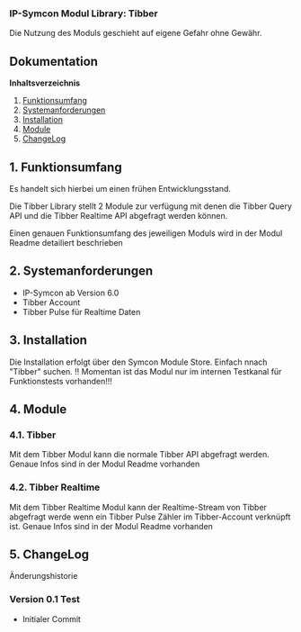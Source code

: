 ### IP-Symcon Modul Library: Tibber
 
Die Nutzung des Moduls geschieht auf eigene Gefahr ohne Gewähr.

## Dokumentation

**Inhaltsverzeichnis**

1. [Funktionsumfang](#1-funktionsumfang) 
2. [Systemanforderungen](#2-systemanforderungen)
3. [Installation](#3-installation)
4. [Module](#4-module)
5. [ChangeLog](#5-changelog)

## 1. Funktionsumfang

Es handelt sich hierbei um einen frühen Entwicklungsstand.

Die Tibber Library stellt 2 Module zur verfügung mit denen die Tibber Query API und die Tibber Realtime API abgefragt werden können.

Einen genauen Funktionsumfang des jeweiligen Moduls wird in der Modul Readme detailiert beschrieben

## 2. Systemanforderungen
- IP-Symcon ab Version 6.0
- Tibber Account
- Tibber Pulse für Realtime Daten

## 3. Installation

Die Installation erfolgt über den Symcon Module Store. Einfach nnach "Tibber" suchen.
!! Momentan ist das Modul nur im internen Testkanal für Funktionstests vorhanden!!!

## 4. Module

### 4.1. Tibber

Mit dem Tibber Modul kann die normale Tibber API abgefragt werden.
Genaue Infos sind in der Modul Readme vorhanden

### 4.2. Tibber Realtime

Mit dem Tibber Realtime Modul kann der Realtime-Stream von Tibber abgefragt werde wenn ein Tibber Pulse Zähler im Tibber-Account verknüpft ist.
Genaue Infos sind in der Modul Readme vorhanden

## 5. ChangeLog
Änderungshistorie

### Version 0.1 Test
* Initialer Commit
  